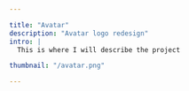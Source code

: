 ```yaml
---

title: "Avatar"
description: "Avatar logo redesign"
intro: |
  This is where I will describe the project

thumbnail: "/avatar.png"

---
```

